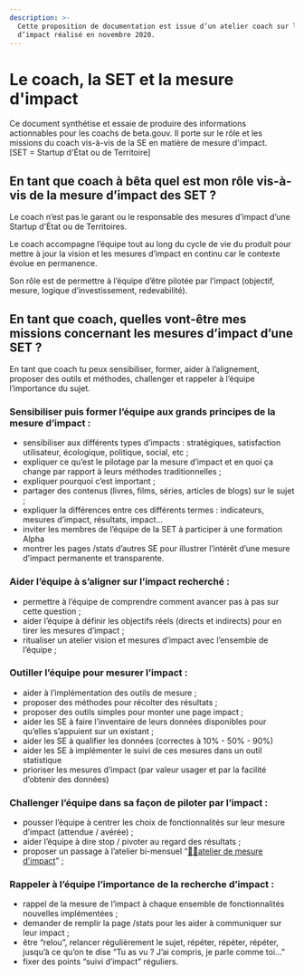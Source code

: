 ```yaml
---
description: >-
  Cette proposition de documentation est issue d’un atelier coach sur la mesure
  d’impact réalisé en novembre 2020.
---
```


# Le coach, la SET et la mesure d'impact

Ce document synthétise et essaie de produire des informations actionnables pour les coachs de beta.gouv. Il porte sur le rôle et les missions du coach vis-à-vis de la SE en matière de mesure d'impact.\
\[SET = Startup d'État ou de Territoire]

## **En tant que coach à bêta quel est mon rôle vis-à-vis de la mesure d’impact des SET ?**

Le coach n’est pas le garant ou le responsable des mesures d’impact d’une Startup d'État ou de Territoires.

Le coach accompagne l’équipe tout au long du cycle de vie du produit pour mettre à jour la vision et les mesures d’impact en continu car le contexte évolue en permanence.

Son rôle est de permettre à l’équipe d’être pilotée par l’impact (objectif, mesure, logique d’investissement, redevabilité).

## **En tant que coach, quelles vont-être mes missions concernant les mesures d’impact d’une SET ?**

En tant que coach tu peux sensibiliser, former, aider à l’alignement, proposer des outils et méthodes, challenger et rappeler à l’équipe l’importance du sujet.

### **Sensibiliser puis former l’équipe aux grands principes de la mesure d’impact :**

* sensibiliser aux différents types d’impacts : stratégiques, satisfaction utilisateur, écologique, politique, social, etc ;
* expliquer ce qu’est le pilotage par la mesure d’impact et en quoi ça change par rapport à leurs méthodes traditionnelles ;
* expliquer pourquoi c’est important ;
* partager des contenus (livres, films, séries, articles de blogs) sur le sujet ;
* expliquer la différences entre ces différents termes : indicateurs, mesures d’impact, résultats, impact…
* inviter les membres de l’équipe de la SET à participer à une formation Alpha
* montrer les pages /stats d’autres SE pour illustrer l’intérêt d’une mesure d’impact permanente et transparente.

### **Aider l’équipe à s’aligner sur l’impact recherché :**

* permettre à l’équipe de comprendre comment avancer pas à pas sur cette question ;
* aider l’équipe à définir les objectifs réels (directs et indirects) pour en tirer les mesures d’impact ;
* ritualiser un atelier vision et mesures d’impact avec l’ensemble de l’équipe ;

### **Outiller l’équipe pour mesurer l’impact :**

* aider à l’implémentation des outils de mesure ;
* proposer des méthodes pour récolter des résultats ;
* proposer des outils simples pour monter une page impact ;
* aider les SE à faire l’inventaire de leurs données disponibles pour qu’elles s’appuient sur un existant ;
* aider les SE à qualifier les données (correctes à 10% - 50% - 90%)
* aider les SE à implémenter le suivi de ces mesures dans un outil statistique
* prioriser les mesures d’impact (par valeur usager et par la facilité d’obtenir des données)

### **Challenger l’équipe dans sa façon de piloter par l’impact :**

* pousser l’équipe à centrer les choix de fonctionnalités sur leur mesure d’impact (attendue / avérée) ;
* aider l’équipe à dire stop / pivoter au regard des résultats ;
* proposer un passage à l’atelier bi-mensuel “[👊🏻atelier de mesure d'impact](https://airtable.com/appDj3dhMMvXF9XhJ/shr7L3jxSrxsptKvs)” ;

### **Rappeler à l’équipe l’importance de la recherche d’impact :**

* rappel de la mesure de l’impact à chaque ensemble de fonctionnalités nouvelles implémentées ;
* demander de remplir la page /stats pour les aider à communiquer sur leur impact ;
* être “relou”, relancer régulièrement le sujet, répéter, répéter, répéter, jusqu’à ce qu’on te dise “Tu as vu ? J’ai compris, je parle comme toi...”
* fixer des points “suivi d’impact” réguliers.
